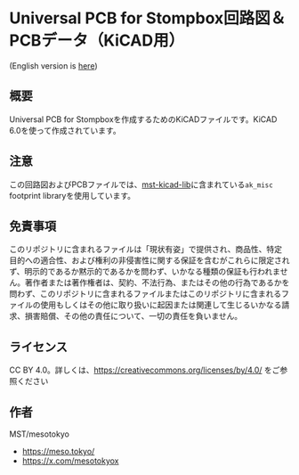 # Universal PCB for Stompbox回路図＆PCBデータ（KiCAD用）

(English version is [here](readme.md))

## 概要

Universal PCB for Stompboxを作成するためのKiCADファイルです。KiCAD 6.0を使って作成されています。

## 注意

この回路図およびPCBファイルでは、[mst-kicad-lib](https://github.com/mesotokyo/mst-kicad-lib)に含まれている`ak_misc` footprint libraryを使用しています。

## 免責事項

このリポジトリに含まれるファイルは「現状有姿」で提供され、商品性、特定目的への適合性、および権利の非侵害性に関する保証を含むがこれらに限定されず、明示的であるか黙示的であるかを問わず、いかなる種類の保証も行われません。著作者または著作権者は、契約、不法行為、またはその他の行為であるかを問わず、このリポジトリに含まれるファイルまたはこのリポジトリに含まれるファイルの使用もしくはその他に取り扱いに起因または関連して生じるいかなる請求、損害賠償、その他の責任について、一切の責任を負いません。 

## ライセンス

CC BY 4.0。詳しくは、https://creativecommons.org/licenses/by/4.0/ をご参照ください

## 作者

MST/mesotokyo

 - https://meso.tokyo/
 - https://x.com/mesotokyox
